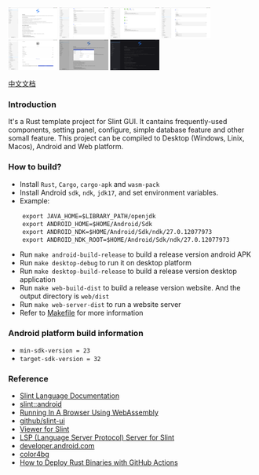 <div style="display: flex, margin: 8px">
    <img src="./screenshot/1-en.png" width="100"/>
    <img src="./screenshot/2-en.png" width="100"/>
    <img src="./screenshot/3-en.png" width="100"/>
    <img src="./screenshot/4-en.png" width="100"/>
    <img src="./screenshot/5-en.png" width="100"/>
    <img src="./screenshot/6-en.png" width="100"/>
    <img src="./screenshot/7-en.png" width="100"/>
</div>

[中文文档](./README.zh-CN.md)

### Introduction
It's a Rust template project for Slint GUI. It cantains frequently-used components, setting panel, configure, simple database feature and other somall feature. This project can be compiled to Desktop (Windows, Linix, Macos), Android and Web platform.

### How to build?
- Install `Rust`, `Cargo`, `cargo-apk` and `wasm-pack`
- Install Android `sdk`, `ndk`, `jdk17`, and set environment variables.
- Example:
```
    export JAVA_HOME=$LIBRARY_PATH/openjdk
    export ANDROID_HOME=$HOME/Android/Sdk
    export ANDROID_NDK=$HOME/Android/Sdk/ndk/27.0.12077973
    export ANDROID_NDK_ROOT=$HOME/Android/Sdk/ndk/27.0.12077973
```

- Run `make android-build-release` to build a release version android APK
- Run `make desktop-debug` to run it on desktop platform
- Run `make desktop-build-release` to build a release version desktop application
- Run `make web-build-dist` to build a release version website. And the output directory is `web/dist`
- Run `make web-server-dist` to run a website server
- Refer to [Makefile](./Makefile) for more information

### Android platform build information
- `min-sdk-version = 23`
- `target-sdk-version = 32`

### Reference
- [Slint Language Documentation](https://slint-ui.com/releases/1.0.0/docs/slint/)
- [slint::android](https://snapshots.slint.dev/master/docs/rust/slint/android/#building-and-deploying)
- [Running In A Browser Using WebAssembly](https://releases.slint.dev/1.7.0/docs/slint/src/quickstart/running_in_a_browser)
- [github/slint-ui](https://github.com/slint-ui/slint)
- [Viewer for Slint](https://github.com/slint-ui/slint/tree/master/tools/viewer)
- [LSP (Language Server Protocol) Server for Slint](https://github.com/slint-ui/slint/tree/master/tools/lsp)
- [developer.android.com](https://developer.android.com/guide)
- [color4bg](https://www.color4bg.com/zh-hans/)
- [How to Deploy Rust Binaries with GitHub Actions](https://dzfrias.dev/blog/deploy-rust-cross-platform-github-actions/)
